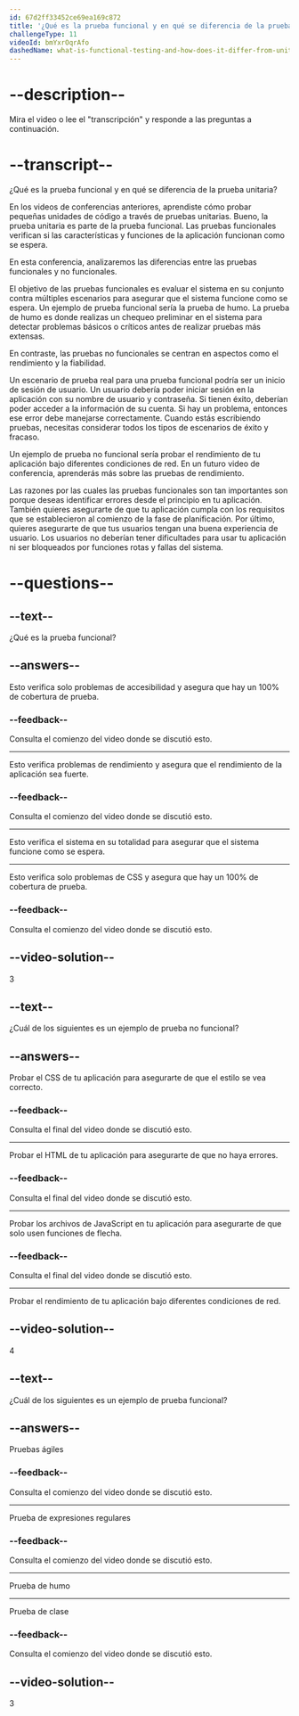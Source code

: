```yaml
---
id: 67d2ff33452ce69ea169c872
title: '¿Qué es la prueba funcional y en qué se diferencia de la prueba unitaria?'
challengeType: 11
videoId: bmYxrOqrAfo
dashedName: what-is-functional-testing-and-how-does-it-differ-from-unit-testing
---
```


# --description--

Mira el video o lee el "transcripción" y responde a las preguntas a continuación.

# --transcript--

¿Qué es la prueba funcional y en qué se diferencia de la prueba unitaria?

En los videos de conferencias anteriores, aprendiste cómo probar pequeñas unidades de código a través de pruebas unitarias. Bueno, la prueba unitaria es parte de la prueba funcional. Las pruebas funcionales verifican si las características y funciones de la aplicación funcionan como se espera.

En esta conferencia, analizaremos las diferencias entre las pruebas funcionales y no funcionales.

El objetivo de las pruebas funcionales es evaluar el sistema en su conjunto contra múltiples escenarios para asegurar que el sistema funcione como se espera. Un ejemplo de prueba funcional sería la prueba de humo. La prueba de humo es donde realizas un chequeo preliminar en el sistema para detectar problemas básicos o críticos antes de realizar pruebas más extensas.

En contraste, las pruebas no funcionales se centran en aspectos como el rendimiento y la fiabilidad.

Un escenario de prueba real para una prueba funcional podría ser un inicio de sesión de usuario. Un usuario debería poder iniciar sesión en la aplicación con su nombre de usuario y contraseña. Si tienen éxito, deberían poder acceder a la información de su cuenta. Si hay un problema, entonces ese error debe manejarse correctamente. Cuando estás escribiendo pruebas, necesitas considerar todos los tipos de escenarios de éxito y fracaso.

Un ejemplo de prueba no funcional sería probar el rendimiento de tu aplicación bajo diferentes condiciones de red. En un futuro video de conferencia, aprenderás más sobre las pruebas de rendimiento.

Las razones por las cuales las pruebas funcionales son tan importantes son porque deseas identificar errores desde el principio en tu aplicación. También quieres asegurarte de que tu aplicación cumpla con los requisitos que se establecieron al comienzo de la fase de planificación. Por último, quieres asegurarte de que tus usuarios tengan una buena experiencia de usuario. Los usuarios no deberían tener dificultades para usar tu aplicación ni ser bloqueados por funciones rotas y fallas del sistema.

# --questions--

## --text--

¿Qué es la prueba funcional?

## --answers--

Esto verifica solo problemas de accesibilidad y asegura que hay un 100% de cobertura de prueba.

### --feedback--

Consulta el comienzo del video donde se discutió esto.

---

Esto verifica problemas de rendimiento y asegura que el rendimiento de la aplicación sea fuerte.

### --feedback--

Consulta el comienzo del video donde se discutió esto.

---

Esto verifica el sistema en su totalidad para asegurar que el sistema funcione como se espera.

---

Esto verifica solo problemas de CSS y asegura que hay un 100% de cobertura de prueba.

### --feedback--

Consulta el comienzo del video donde se discutió esto.

## --video-solution--

3

## --text--

¿Cuál de los siguientes es un ejemplo de prueba no funcional?

## --answers--

Probar el CSS de tu aplicación para asegurarte de que el estilo se vea correcto.

### --feedback--

Consulta el final del video donde se discutió esto.

---

Probar el HTML de tu aplicación para asegurarte de que no haya errores.

### --feedback--

Consulta el final del video donde se discutió esto.

---

Probar los archivos de JavaScript en tu aplicación para asegurarte de que solo usen funciones de flecha.

### --feedback--

Consulta el final del video donde se discutió esto.

---

Probar el rendimiento de tu aplicación bajo diferentes condiciones de red.

## --video-solution--

4

## --text--

¿Cuál de los siguientes es un ejemplo de prueba funcional?

## --answers--

Pruebas ágiles

### --feedback--

Consulta el comienzo del video donde se discutió esto.

---

Prueba de expresiones regulares

### --feedback--

Consulta el comienzo del video donde se discutió esto.

---

Prueba de humo

---

Prueba de clase

### --feedback--

Consulta el comienzo del video donde se discutió esto.

## --video-solution--

3
